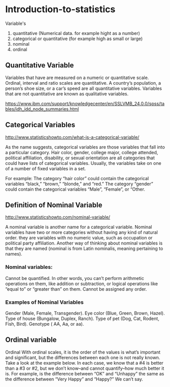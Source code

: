 # Introduction-to-statistics


Variable's
 
 
 1) quantitative (Numerical data. for example hight as a number)
 2) categorical or quantitative (for example high as small or large)
 3) nominal 
 4) ordinal
 
 
 ## Quantitative Variable

Variables that have are measured on a numeric or quantitative scale. Ordinal, interval and ratio scales are quantitative. A country’s population, a person’s shoe size, or a car’s speed are all quantitative variables. Variables that are not quantitative are known as qualitative variables.


https://www.ibm.com/support/knowledgecenter/en/SSLVMB_24.0.0/spss/tables/idh_idd_node_summaries.html



## Categorical Variables

http://www.statisticshowto.com/what-is-a-categorical-variable/

As the name suggests, categorical variables are those variables that fall into a particular category. Hair color, gender, college major, college attended, political affiliation, disability, or sexual orientation are all categories that could have lists of categorical variables. Usually, the variables take on one of a number of fixed variables in a set.

For example:
The category “hair color” could contain the categorical variables “black,” “brown,” “blonde,” and “red.”
The category “gender” could contain the categorical variables “Male”, “Female”, or “Other.


## Definition of Nominal Variable

http://www.statisticshowto.com/nominal-variable/

A nominal variable is another name for a categorical variable. Nominal variables have two or more categories without having any kind of natural order. they are variables with no numeric value, such as occupation or political party affiliation. Another way of thinking about nominal variables is that they are named (nominal is from Latin nominalis, meaning pertaining to names).

### Nominal variables:

Cannot be quantified. In other words, you can’t perform arithmetic operations on them, like addition or subtraction, or logical operations like “equal to” or “greater than” on them.
Cannot be assigned any order.


### Examples of Nominal Variables
Gender (Male, Female, Transgender).
Eye color (Blue, Green, Brown, Hazel).
Type of house (Bungalow, Duplex, Ranch).
Type of pet (Dog, Cat, Rodent, Fish, Bird).
Genotype ( AA, Aa, or aa).


## Ordinal variable



Ordinal
With ordinal scales, it is the order of the values is what’s important and significant, but the differences between each one is not really known.  Take a look at the example below.  In each case, we know that a #4 is better than a #3 or #2, but we don’t know–and cannot quantify–how much better it is.  For example, is the difference between “OK” and “Unhappy” the same as the difference between “Very Happy” and “Happy?”  We can’t say.
